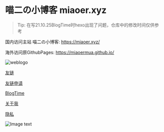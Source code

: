 # 喵二の小博客 miaoer.xyz

> Tip: 在写21.10.25BlogTime时hexo出现了问题，仓库中的修改时间仅供参考

国内访问主站 喵二の小博客: https://miaoer.xyz/

海外访问原GithubPages: https://miaoermua.github.io/



![weblogo](https://cdn.jsdelivr.net/gh/miaoermua/miaoermua.github.io@latest/logo/weblogo.png)

[友链](https://www.miaoer.xyz/links)

[友链申请](https://www.miaoer.xyz/2021/06/27/%E4%BA%A4%E6%8D%A2%E5%8F%8B%E9%93%BE%E5%95%A6/#%E6%8F%90%E4%BA%A4%E4%BD%A0%E7%9A%84%E5%8F%8B%E9%93%BE)

[BlogTime](https://www.miaoer.xyz/2021/09/14/BlogTime/)

[关于我](https://www.miaoer.xyz/about/)

[隐私](https://www.miaoer.xyz/2021/09/14/Privacy/)



![Image text](https://www.hualigs.cn/image/60d83024b29df.jpg)